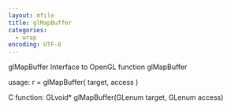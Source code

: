 ```yaml
---
layout: mfile
title: glMapBuffer
categories:
  - wrap
encoding: UTF-8
---
```


glMapBuffer  Interface to OpenGL function glMapBuffer

usage:  r = glMapBuffer( target, access )

C function:  GLvoid\* glMapBuffer(GLenum target, GLenum access)